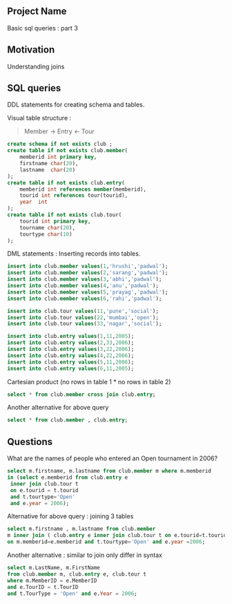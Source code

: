## Project Name
Basic sql queries : part 3

## Motivation
Understanding  joins 

## SQL queries

DDL statements for creating schema and tables.

Visual table structure : 
> Member -> Entry <- Tour

``` sql
create schema if not exists club ;
create table if not exists club.member(
	memberid int primary key,
	firstname char(20),
	lastname  char(20)
);
create table if not exists club.entry(
	memberid int references member(memberid),
	tourid int references tour(tourid),
	year  int 
);
create table if not exists club.tour(
	tourid int primary key,
	tourname char(20),
	tourtype char(10)
);
```
DML statements : Inserting records into tables.

``` sql
insert into club.member values(1,'hrushi','padwal');
insert into club.member values(2,'sarang','padwal');
insert into club.member values(3,'abhi','padwal');
insert into club.member values(4,'anu','padwal');
insert into club.member values(5,'prayag','padwal');
insert into club.member values(6,'rahi','padwal');

insert into club.tour values(11,'pune','social');
insert into club.tour values(22,'mumbai','open');
insert into club.tour values(33,'nagar','social');

insert into club.entry values(1,11,2005);
insert into club.entry values(2,33,2006);
insert into club.entry values(3,22,2006);
insert into club.entry values(4,22,2006);
insert into club.entry values(5,11,2006);
insert into club.entry values(6,11,2005);

```


Cartesian product (no rows in table 1 * no rows in table 2)
``` sql
select * from club.member cross join club.entry;
```
Another alternative for above query

``` sql
select * from club.member , club.entry;
```

## Questions
What are the names of people who entered an Open tournament in 2006?
``` sql
select m.firstname, m.lastname from club.member m where m.memberid 
in (select e.memberid from club.entry e 
 inner join club.tour t 
 on e.tourid = t.tourid 
 and t.tourtype='Open' 
 and e.year = 2006);
```

Alternative for above query : joining 3 tables
``` sql
select m.firstname , m.lastname from club.member 
m inner join ( club.entry e inner join club.tour t on e.tourid=t.tourid ) 
on m.memberid=e.memberid and t.tourtype='Open' and e.year =2006;  
```

Another alternative : similar to join only differ in syntax
``` sql
select m.LastName, m.FirstName
from club.member m, club.entry e, club.tour t
where m.MemberID = e.MemberID
and e.TourID = t.TourID
and t.TourType = 'Open' and e.Year = 2006;
```
